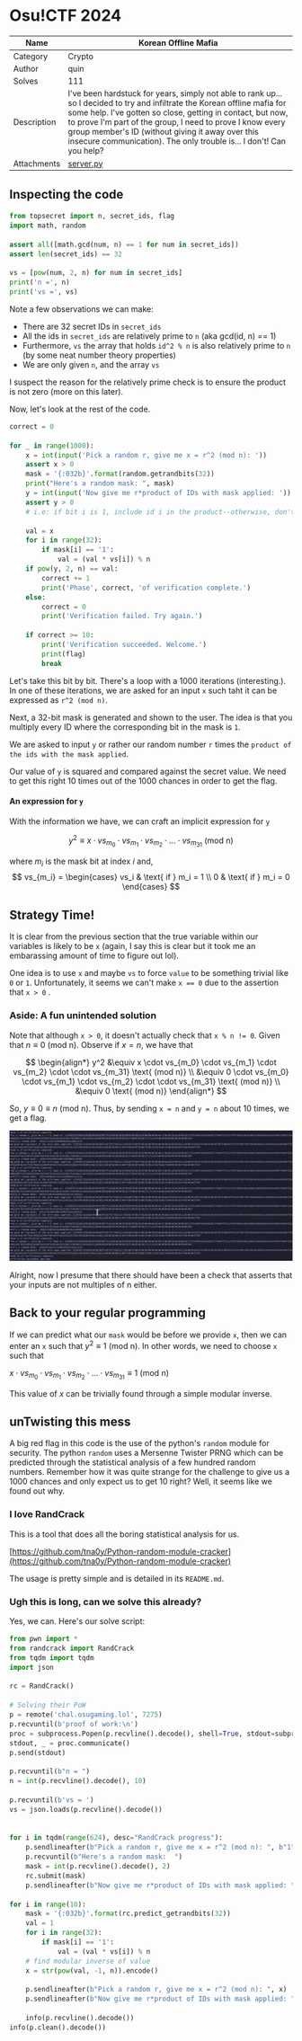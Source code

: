 # Osu!CTF 2024

| Name   | Korean Offline Mafia |
| ---- | ---- | 
| Category | Crypto |
| Author | quin |
| Solves | 111 | 
| Description | I've been hardstuck for years, simply not able to rank up... so I decided to try and infiltrate the Korean offline mafia for some help. I've gotten so close, getting in contact, but now, to prove I'm part of the group, I need to prove I know every group member's ID (without giving it away over this insecure communication). The only trouble is... I don't! Can you help? |
| Attachments | [server.py](./server.py)

## Inspecting the code

```py
from topsecret import n, secret_ids, flag
import math, random

assert all([math.gcd(num, n) == 1 for num in secret_ids])
assert len(secret_ids) == 32

vs = [pow(num, 2, n) for num in secret_ids]
print('n =', n)
print('vs =', vs)

```


Note a few observations we can make: 
 - There are 32 secret IDs in `secret_ids`
 - All the ids in `secret_ids` are relatively prime to `n` (aka gcd(id, n) == 1)
 - Furthermore, `vs` the array that holds `id^2 % n` is also relatively prime to `n` (by some neat number theory properties)
 - We are only given `n`, and the array `vs`

I suspect the reason for the relatively prime check is to ensure the product is not zero (more on this later).      

Now, let's look at the rest of the code. 

```py
correct = 0

for _ in range(1000):
	x = int(input('Pick a random r, give me x = r^2 (mod n): '))
	assert x > 0
	mask = '{:032b}'.format(random.getrandbits(32))
	print("Here's a random mask: ", mask)
	y = int(input('Now give me r*product of IDs with mask applied: '))
	assert y > 0
	# i.e: if bit i is 1, include id i in the product--otherwise, don't
	
	val = x
	for i in range(32):
		if mask[i] == '1':
			val = (val * vs[i]) % n
	if pow(y, 2, n) == val:
		correct += 1
		print('Phase', correct, 'of verification complete.')
	else:
		correct = 0
		print('Verification failed. Try again.')

	if correct >= 10:
		print('Verification succeeded. Welcome.')
		print(flag)
		break

``` 

Let's take this bit by bit. There's a loop with a 1000 iterations (interesting.). In one of these iterations, we are asked for an input `x` such taht it can be expressed as `r^2 (mod n)`. 

Next, a 32-bit mask is generated and shown to the user. The idea is that you multiply every ID where the corresponding bit in the mask is `1`.

We are asked to input `y` or rather our random number `r` times the `product of the ids with the mask applied`. 

Our value of `y` is squared and compared against the secret value. We need to get this right 10 times out of the 1000 chances in order to get the flag. 


#### An expression for `y` 

With the information we have, we can craft an implicit expression for `y`

$$y^2 \equiv x \cdot vs_{m_0} \cdot vs_{m_1} \cdot vs_{m_2} \cdot ...   \cdot vs_{m_31} \text{ (mod n)}$$ 

where $m_i$ is the mask bit at index $i$ and, 
$$
 vs_{m_i} = 
 \begin{cases}
  vs_i & \text{ if } m_i = 1 \\ 
  0 & \text{ if }  m_i = 0 
 \end{cases}
$$



## Strategy Time!

It is clear from the previous section that the true variable within our variables is likely to be `x` (again, I say this is clear but it took me an embarassing amount of time to figure out lol). 

One idea is to use `x` and maybe `vs` to force `value` to be something trivial like `0` or `1`. Unfortunately, it seems we can't make `x == 0` due to the assertion that `x > 0` . 

### Aside: A fun unintended solution
Note that although `x > 0`, it doesn't actually check that `x % n != 0`. Given that $n \equiv 0 \text{ (mod n)}$. Observe if $x = n$, we have that


$$
\begin{align*}
y^2 &\equiv x \cdot vs_{m_0} \cdot vs_{m_1} \cdot vs_{m_2} \cdot  \cdot vs_{m_31} \text{ (mod n)} \\
&\equiv 0 \cdot vs_{m_0} \cdot vs_{m_1} \cdot vs_{m_2} \cdot  \cdot vs_{m_31} \text{ (mod n)} \\
&\equiv 0 \text{ (mod n)}
\end{align*}
$$ 

So, $y \equiv 0 \equiv n \text{ (mod n)}$. Thus, by sending `x = n` and `y = n` about 10 times, we get a flag. 
 
![Picture of unintended solution in terminal](./assets/unintended.png)


Alright, now I presume that there should have been a check that asserts that your inputs are not multiples of n either. 

## Back to your regular programming

If we can predict what our `mask` would be before we provide `x`, then we can enter an `x` such that $y^2 \equiv 1 \text{ (mod n)}$. In other words, we need to choose `x` such that

$x \cdot vs_{m_0} \cdot vs_{m_1} \cdot vs_{m_2} \cdot ... \cdot vs_{m_31} \equiv 1 \text{ (mod n)}$

This value of $x$ can be trivially found through a simple modular inverse. 


## unTwisting this mess

A big red flag in this code is the use of the python's `random` module for security. The python `random` uses a Mersenne Twister PRNG which can be predicted through the statistical analysis of a few hundred random numbers. Remember how it was quite strange for the challenge to give us a 1000 chances and only expect us to get 10 right? Well, it seems like we found out why. 

### I love RandCrack 

This is a tool that does all the boring statistical analysis for us.

[https://github.com/tna0y/Python-random-module-cracker](https://github.com/tna0y/Python-random-module-cracker)

The usage is pretty simple and is detailed in its `README.md`.

### Ugh this is long, can we solve this already? 


Yes, we can. Here's our solve script:

```py 
from pwn import *
from randcrack import RandCrack
from tqdm import tqdm
import json

rc = RandCrack()

# Solving their PoW 
p = remote('chal.osugaming.lol', 7275)
p.recvuntil(b'proof of work:\n')
proc = subprocess.Popen(p.recvline().decode(), shell=True, stdout=subprocess.PIPE)
stdout, _ = proc.communicate()
p.send(stdout)

p.recvuntil(b"n = ")
n = int(p.recvline().decode(), 10)

p.recvuntil(b'vs = ')
vs = json.loads(p.recvline().decode())


for i in tqdm(range(624), desc="RandCrack progress"):
    p.sendlineafter(b"Pick a random r, give me x = r^2 (mod n): ", b"1")
    p.recvuntil(b"Here's a random mask:  ")
    mask = int(p.recvline().decode(), 2)
    rc.submit(mask)
    p.sendlineafter(b"Now give me r*product of IDs with mask applied: ", b"1")

for i in range(10):
    mask = '{:032b}'.format(rc.predict_getrandbits(32))
    val = 1
    for i in range(32):
    	if mask[i] == '1':
            val = (val * vs[i]) % n
    # find modular inverse of value
    x = str(pow(val, -1, n)).encode()

    p.sendlineafter(b"Pick a random r, give me x = r^2 (mod n): ", x)
    p.sendlineafter(b"Now give me r*product of IDs with mask applied: ", b"1")

    info(p.recvline().decode())
info(p.clean().decode())

```



